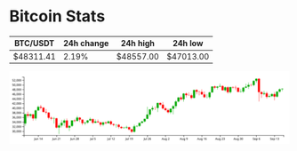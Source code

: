 # Bitcoin Stats

BTC/USDT|24h change|24h high|24h low|
|---|---|---|---|
|$48311.41|2.19%|$48557.00|$47013.00|

<img src="./chart.svg">
